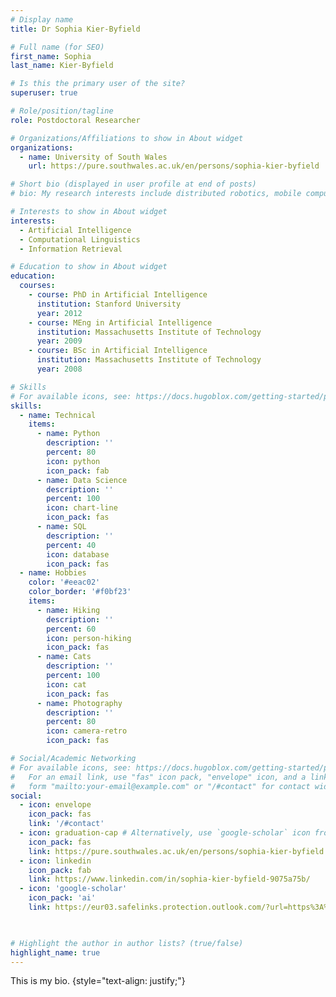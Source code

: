 ```yaml
---
# Display name
title: Dr Sophia Kier-Byfield

# Full name (for SEO)
first_name: Sophia
last_name: Kier-Byfield

# Is this the primary user of the site?
superuser: true

# Role/position/tagline
role: Postdoctoral Researcher

# Organizations/Affiliations to show in About widget
organizations:
  - name: University of South Wales
    url: https://pure.southwales.ac.uk/en/persons/sophia-kier-byfield

# Short bio (displayed in user profile at end of posts)
# bio: My research interests include distributed robotics, mobile computing and programmable matter.

# Interests to show in About widget
interests:
  - Artificial Intelligence
  - Computational Linguistics
  - Information Retrieval

# Education to show in About widget
education:
  courses:
    - course: PhD in Artificial Intelligence
      institution: Stanford University
      year: 2012
    - course: MEng in Artificial Intelligence
      institution: Massachusetts Institute of Technology
      year: 2009
    - course: BSc in Artificial Intelligence
      institution: Massachusetts Institute of Technology
      year: 2008

# Skills
# For available icons, see: https://docs.hugoblox.com/getting-started/page-builder/#icons
skills:
  - name: Technical
    items:
      - name: Python
        description: ''
        percent: 80
        icon: python
        icon_pack: fab
      - name: Data Science
        description: ''
        percent: 100
        icon: chart-line
        icon_pack: fas
      - name: SQL
        description: ''
        percent: 40
        icon: database
        icon_pack: fas
  - name: Hobbies
    color: '#eeac02'
    color_border: '#f0bf23'
    items:
      - name: Hiking
        description: ''
        percent: 60
        icon: person-hiking
        icon_pack: fas
      - name: Cats
        description: ''
        percent: 100
        icon: cat
        icon_pack: fas
      - name: Photography
        description: ''
        percent: 80
        icon: camera-retro
        icon_pack: fas

# Social/Academic Networking
# For available icons, see: https://docs.hugoblox.com/getting-started/page-builder/#icons
#   For an email link, use "fas" icon pack, "envelope" icon, and a link in the
#   form "mailto:your-email@example.com" or "/#contact" for contact widget.
social:
  - icon: envelope
    icon_pack: fas
    link: '/#contact'
  - icon: graduation-cap # Alternatively, use `google-scholar` icon from `ai` icon pack
    icon_pack: fas
    link: https://pure.southwales.ac.uk/en/persons/sophia-kier-byfield
  - icon: linkedin
    icon_pack: fab
    link: https://www.linkedin.com/in/sophia-kier-byfield-9075a75b/
  - icon: 'google-scholar'
    icon_pack: 'ai'
    link: https://eur03.safelinks.protection.outlook.com/?url=https%3A%2F%2Fscholar.google.co.uk%2Fcitations%3Fhl%3Den%26user%3DqIkSVCEAAAAJ%26view_op%3Dlist_works%26gmla%3DAKKJWFdibA-3YOxivRcZyPlXzdtBSrLqUw_6JQJBMjpZ0zANZ6AZjtHgQm59hBHphtMbUPv-vg0kKXAJBIMj6WC4j63wcat4iTd2ZpJ_d4qSYVqzTI8dDLpTsF057enoyaR1qb8EO_3lzAzvjF3nKFIBQzkcAp_Vl5ILr9F5k10VtI0&data=05%7C02%7CWilliamsL10%40cardiff.ac.uk%7C48a22fb1a1de4f19551d08dc45f82d1b%7Cbdb74b3095684856bdbf06759778fcbc%7C1%7C0%7C638462179410424439%7CUnknown%7CTWFpbGZsb3d8eyJWIjoiMC4wLjAwMDAiLCJQIjoiV2luMzIiLCJBTiI6Ik1haWwiLCJXVCI6Mn0%3D%7C0%7C%7C%7C&sdata=VW1tKHGRvnNS7DAfDjm%2Fjo6%2FjxtII2DgOPZI1lvKpPk%3D&reserved=0

  

# Highlight the author in author lists? (true/false)
highlight_name: true
---
```


This is my bio.
{style="text-align: justify;"}
